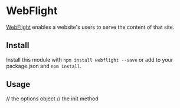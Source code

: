 # WebFlight

[WebFlight](http://www.webflight.io) enables a website's users to serve the content of that site.

## Install
Install this module with `npm install webflight --save` or add to your
package.json and `npm install`.

## Usage 

// the options object 
// the init method



